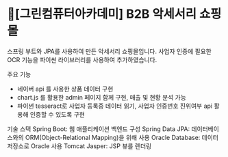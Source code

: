 # [그린컴퓨터아카데미] B2B 악세서리 쇼핑몰

스프링 부트와 JPA를 사용하여 만든 악세서리 쇼핑몰입니다.
사업자 인증에 필요한 OCR 기능을 파이썬 라이브러리를 사용하여 추가하였습니다.

주요 기능
- 네이버 api 를 사용한 상품 데이터 구현
- chart.js 를 활용한 admin 페이지 함께 구현, 매출 및 현황 분석 가능
- 파이썬 tesseract로 사업자 등록증 데이터 읽기, 사업자 인증번호 진위여부 api 활용해 인증할 수 있도록 구현

기술 스택
Spring Boot: 웹 애플리케이션 백엔드 구성
Spring Data JPA: 데이터베이스와의 ORM(Object-Relational Mapping)을 위해 사용
Oracle Database: 데이터 저장소로 Oracle 사용
Tomcat Jasper: JSP 뷰를 렌더링
